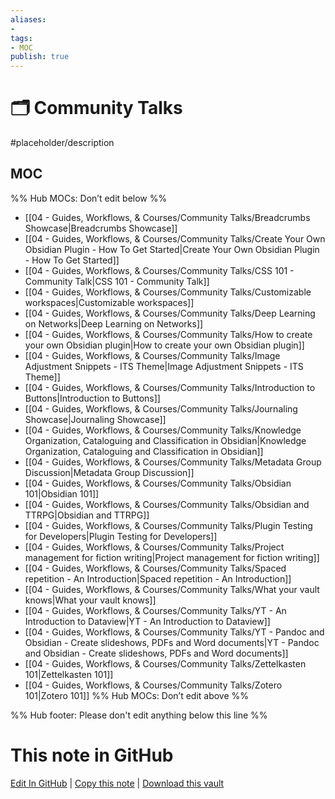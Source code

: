 ```yaml
---
aliases:
- 
tags:
- MOC
publish: true
---
```


# 🗂️ Community Talks

#placeholder/description 

## MOC

%% Hub MOCs: Don’t edit below  %%
-  [[04 - Guides, Workflows, & Courses/Community Talks/Breadcrumbs Showcase|Breadcrumbs Showcase]]
-  [[04 - Guides, Workflows, & Courses/Community Talks/Create Your Own Obsidian Plugin - How To Get Started|Create Your Own Obsidian Plugin - How To Get Started]]
-  [[04 - Guides, Workflows, & Courses/Community Talks/CSS 101 - Community Talk|CSS 101 - Community Talk]]
-  [[04 - Guides, Workflows, & Courses/Community Talks/Customizable workspaces|Customizable workspaces]]
-  [[04 - Guides, Workflows, & Courses/Community Talks/Deep Learning on Networks|Deep Learning on Networks]]
-  [[04 - Guides, Workflows, & Courses/Community Talks/How to create your own Obsidian plugin|How to create your own Obsidian plugin]]
-  [[04 - Guides, Workflows, & Courses/Community Talks/Image Adjustment Snippets - ITS Theme|Image Adjustment Snippets - ITS Theme]]
-  [[04 - Guides, Workflows, & Courses/Community Talks/Introduction to Buttons|Introduction to Buttons]]
-  [[04 - Guides, Workflows, & Courses/Community Talks/Journaling Showcase|Journaling Showcase]]
-  [[04 - Guides, Workflows, & Courses/Community Talks/Knowledge Organization, Cataloguing and Classification in Obsidian|Knowledge Organization, Cataloguing and Classification in Obsidian]]
-  [[04 - Guides, Workflows, & Courses/Community Talks/Metadata Group Discussion|Metadata Group Discussion]]
-  [[04 - Guides, Workflows, & Courses/Community Talks/Obsidian 101|Obsidian 101]]
-  [[04 - Guides, Workflows, & Courses/Community Talks/Obsidian and TTRPG|Obsidian and TTRPG]]
-  [[04 - Guides, Workflows, & Courses/Community Talks/Plugin Testing for Developers|Plugin Testing for Developers]]
-  [[04 - Guides, Workflows, & Courses/Community Talks/Project management for fiction writing|Project management for fiction writing]]
-  [[04 - Guides, Workflows, & Courses/Community Talks/Spaced repetition - An Introduction|Spaced repetition - An Introduction]]
-  [[04 - Guides, Workflows, & Courses/Community Talks/What your vault knows|What your vault knows]]
-  [[04 - Guides, Workflows, & Courses/Community Talks/YT - An Introduction to Dataview|YT - An Introduction to Dataview]]
-  [[04 - Guides, Workflows, & Courses/Community Talks/YT - Pandoc and Obsidian - Create slideshows, PDFs and Word documents|YT - Pandoc and Obsidian - Create slideshows, PDFs and Word documents]]
-  [[04 - Guides, Workflows, & Courses/Community Talks/Zettelkasten 101|Zettelkasten 101]]
-  [[04 - Guides, Workflows, & Courses/Community Talks/Zotero 101|Zotero 101]]
%% Hub MOCs: Don’t edit above  %%

%% Hub footer: Please don't edit anything below this line %%

# This note in GitHub

<span class="git-footer">[Edit In GitHub](https://github.dev/obsidian-community/obsidian-hub/blob/main/04%20-%20Guides%2C%20Workflows%2C%20%26%20Courses/Community%20Talks/%F0%9F%97%82%EF%B8%8F%20Community%20Talks.md "git-hub-edit-note") | [Copy this note](https://raw.githubusercontent.com/obsidian-community/obsidian-hub/main/04%20-%20Guides%2C%20Workflows%2C%20%26%20Courses/Community%20Talks/%F0%9F%97%82%EF%B8%8F%20Community%20Talks.md "git-hub-copy-note") | [Download this vault](https://github.com/obsidian-community/obsidian-hub/archive/refs/heads/main.zip "git-hub-download-vault") </span>
